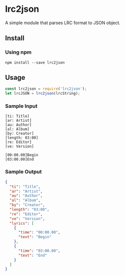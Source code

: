 # lrc2json

A simple module that parses LRC format to JSON object.

## Install

### Using npm
```shell
npm install --save lrc2json
```

## Usage

```javascript
const lrc2json = require('lrc2json');
let lrcJSON = lrc2json(lrcString);
```
### Sample Input
```
[ti: Title]
[ar: Artist]
[au: Author]
[al: Album]
[by: Creator]
[length: 03:00]
[re: Editor]
[ve: Version]

[00:00.00]Begin
[03:00.00]End
```
### Sample Output
```JSON
{
  "ti": "Title",
  "ar": "Artist",
  "au": "Author",
  "al": "Album",
  "by": "Creator",
  "length": "03:00",
  "re": "Editor",
  "ve": "Version",
  "lyrics": [
    {
      "time": "00:00.00",
      "text": "Begin"
    },
    {
      "time": "03:00.00",
      "text": "End"
    }
  ]
}
```